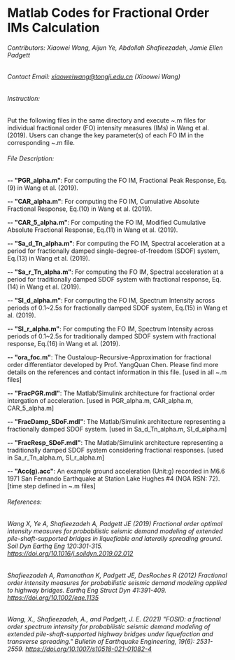 # Matlab Codes for Fractional Order IMs Calculation
###### Contributors: Xiaowei Wang, Aijun Ye, Abdollah Shafieezadeh, Jamie Ellen Padgett
###### Contact Email: xiaoweiwang@tongji.edu.cn (Xiaowei Wang)
###### Instruction:
Put the following files in the same directory and execute ~.m files for individual fractional order (FO) intensity measures (IMs) in Wang et al. (2019).
Users can change the key parameter(s) of each FO IM in the corresponding ~.m file.

###### File Description:
**-- "PGR_alpha.m"**: For computing the FO IM, Fractional Peak Response, Eq.(9) in Wang et al. (2019).

**-- "CAR_alpha.m"**: For computing the FO IM, Cumulative Absolute Fractional Response, Eq.(10) in Wang et al. (2019).

**-- "CAR_5_alpha.m"**: For computing the FO IM, Modified Cumulative Absolute Fractional Response, Eq.(11) in Wang et al. (2019).

**-- "Sa_d_Tn_alpha.m"**: For computing the FO IM, Spectral acceleration at a period for fractionally damped single-degree-of-freedom (SDOF) system, Eq.(13) in Wang et al. (2019).

**-- "Sa_r_Tn_alpha.m"**: For computing the FO IM, Spectral acceleration at a period for traditionally damped SDOF system with fractional response, Eq.(14) in Wang et al. (2019).

**-- "SI_d_alpha.m"**: For computing the FO IM, Spectrum Intensity across periods of 0.1~2.5s for fractionally damped SDOF system, Eq.(15) in Wang et al. (2019).

**-- "SI_r_alpha.m"**: For computing the FO IM, Spectrum Intensity across periods of 0.1~2.5s for traditionally damped SDOF system with fractional response, Eq.(16) in Wang et al. (2019).

**-- "ora_foc.m"**: The Oustaloup-Recursive-Approximation for fractional order differentiator developed by Prof. YangQuan Chen. Please find more details on the references and contact information in this file. [used in all ~.m files]

**-- "FracPGR.mdl"**: The Matlab/Simulink architecture for fractional order intergation of acceleration. [used in PGR_alpha.m, CAR_alpha.m, CAR_5_alpha.m]

**-- "FracDamp_SDoF.mdl"**: The Matlab/Simulink architecture representing a fractionally damped SDOF system. [used in Sa_d_Tn_alpha.m, SI_d_alpha.m]

**-- "FracResp_SDoF.mdl"**: The Matlab/Simulink architecture representing a traditionally damped SDOF system considering fractional responses. [used in Sa_r_Tn_alpha.m, SI_r_alpha.m]

**-- "Acc(g).acc"**: An example ground acceleration (Unit:g) recorded in M6.6 1971 San Fernando Earthquake at Station Lake Hughes #4 (NGA RSN: 72). [time step defined in ~.m files]


###### References:

###### Wang X, Ye A, Shafieezadeh A, Padgett JE (2019) Fractional order optimal intensity measures for probabilistic seismic demand modeling of extended pile-shaft-supported bridges in liquefiable and laterally spreading ground. Soil Dyn Earthq Eng 120:301-315. https://doi.org/10.1016/j.soildyn.2019.02.012

###### Shafieezadeh A, Ramanathan K, Padgett JE, DesRoches R (2012) Fractional order intensity measures for probabilistic seismic demand modeling applied to highway bridges. Earthq Eng Struct Dyn 41:391-409. https://doi.org/10.1002/eqe.1135

###### Wang, X., Shafieezadeh, A., and Padgett, J. E. (2021) "FOSID: a fractional order spectrum intensity for probabilistic seismic demand modeling of extended pile-shaft-supported highway bridges under liquefaction and transverse spreading." Bulletin of Earthquake Engineering, 19(6): 2531-2559. https://doi.org/10.1007/s10518-021-01082-4
